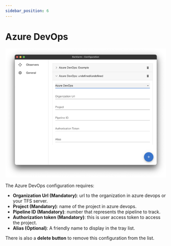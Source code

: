 ```yaml
---
sidebar_position: 6
---
```


# Azure DevOps

![Sentry](./img/azuredevops.png)

The Azure DevOps configuration requires:
- **Organization Url (Mandatory)**: url to the organization in azure devops or your TFS server.
- **Project (Mandatory)**: name of the project in azure devops.
- **Pipeline ID (Mandatory)**: number that represents the pipeline to track.
- **Authorization token (Mandatory)**: this is user access token to access the project.
- **Alias (Optional)**: A friendly name to display in the tray list.

There is also a **delete button** to remove this configuration from the list.